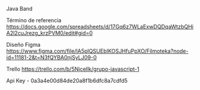 Java Band

Término de referencia
https://docs.google.com/spreadsheets/d/17Gq6z7WLaExwDQDqaWtzbQHiA2l2cuJrezg_krzPVM0/edit#gid=0

Diseño Figma
https://www.figma.com/file/lA5plQSUEbIKOSJHfuPpXO/Filmoteka?node-id=11181-2&t=N3fQYBA0njSyLJ09-0

Trello
https://trello.com/b/5Njcellk/grupo-javascript-1

Api Key - 0a3a4e00d84de20a8f1b6dfc8a7cdfd5